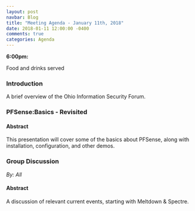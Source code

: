 ```yaml
---
layout: post
navbar: Blog
title: "Meeting Agenda - January 11th, 2018"
date: 2018-01-11 12:00:00 -0400
comments: true
categories: Agenda
---
```


**6:00pm:**

Food and drinks served

### Introduction

A brief overview of the Ohio Information Security Forum.

### **PFSense:Basics - Revisited**

#### Abstract

This presentation will cover some of the basics about PFSense, along with installation, configuration, and other demos.




### **Group Discussion**
_By: All_

#### Abstract

A discussion of relevant current events, starting with Meltdown & Spectre.
